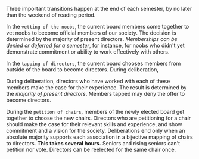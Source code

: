 
Three important transitions happen at the end of each semester, by no later than the weekend of reading period.

In the `vetting of the noobs`, the current board members come together to vet noobs to become official members of our society. The decision is determined by the majority of present directors. _Memberships can be denied or deferred for a semester_, for instance, for noobs who didn't yet demonstrate commitment or ability to work effectively with others.

In the `tapping of directors`, the current board chooses members from outside of the board to become directors. During deliberation,

During deliberation, directors who have worked with each of these members make the case for their experience. The result is determined by the _majority of present directors_. Members tapped may deny the offer to become directors.

During the `petition of chairs`, members of the newly elected board get together to choose the new chairs. Directors who are petitioning for a chair should make the case for their relevant skills and experience, and show commitment and a vision for the society. Deliberations end only when an absolute majority supports each association in a bijective mapping of chairs to directors. __This takes several hours.__ Seniors and rising seniors can't petition nor vote. Directors can be reelected for the same chair once.
